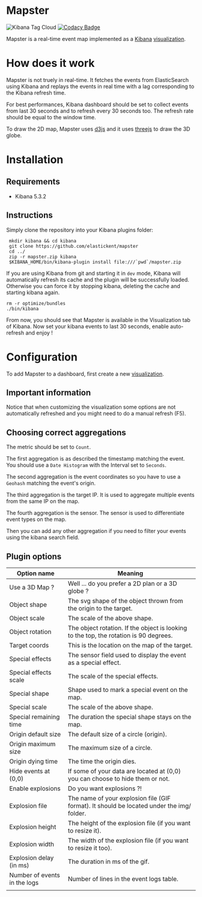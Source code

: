 # Mapster
![Kibana Tag Cloud](sec_screenv1.gif)
[![Codacy Badge](https://api.codacy.com/project/badge/Grade/893661b4aa2f45378d96c21768b7ea8b)](https://www.codacy.com/app/xarkes/mapster)

Mapster is a real-time event map implemented as a [Kibana](https://github.com/elastic/kibana) [visualization](https://www.elastic.co/guide/en/kibana/current/visualize.html).
# How does it work
Mapster is not truely in real-time. It fetches the events from ElasticSearch using Kibana and replays the events in real
time with a lag corresponding to the Kibana refresh time.

For best performances, Kibana dashboard should be set to collect events from last 30 seconds and to refresh every 30 seconds too.
The refresh rate should be equal to the window time.

To draw the 2D map, Mapster uses [d3js](https://d3js.org/) and it uses [threejs](https://threejs.org/) to draw the 3D globe.

# Installation
## Requirements
- Kibana 5.3.2

## Instructions
Simply clone the repository into your Kibana plugins folder:
```
 mkdir kibana && cd kibana
 git clone https://github.com/elastickent/mapster
 cd ../
 zip -r mapster.zip kibana
 $KIBANA_HOME/bin/kibana-plugin install file:///`pwd`/mapster.zip
```

If you are using Kibana from git and starting it in `dev` mode, Kibana will automatically refresh its cache and the plugin
will be successfully loaded.
Otherwise you can force it by stopping kibana, deleting the cache and starting kibana again.
```
rm -r optimize/bundles
./bin/kibana
```

From now, you should see that Mapster is available in the Visualization tab of Kibana. Now set your kibana events to
last 30 seconds, enable auto-refresh and enjoy !

# Configuration
To add Mapster to a dashboard, first create a new [visualization](https://www.elastic.co/guide/en/kibana/current/visualize.html).

## Important information
Notice that when customizing the visualization some options are not automatically refreshed and you might need to do a manual refresh (F5).

## Choosing correct aggregations
The metric should be set to `Count`.

The first aggregation is as described the timestamp matching the event. You should use a `Date Histogram` with the Interval set to `Seconds`.

The second aggregation is the event coordinates so you have to use a `Geohash` matching the event's origin.

The third aggregation is the target IP. It is used to aggregate multiple events from the same IP on the map.

The fourth aggregation is the sensor. The sensor is used to differentiate event types on the map.

Then you can add any other aggregation if you need to filter your events using the kibana search field.

## Plugin options
| Option name                   | Meaning                                                                                    |
|-------------------------------|--------------------------------------------------------------------------------------------|
| Use a 3D Map ?                | Well ... do you prefer a 2D plan or a 3D globe ?                                           |
| Object shape                  | The svg shape of the object thrown from the origin to the target.                          |
| Object scale                  | The scale of the above shape.                                                              |
| Object rotation               | The object rotation. If the object is looking to the top, the rotation is 90 degrees.      |
| Target coords                 | This is the location on the map of the target.                                             |
| Special effects               | The sensor field used to display the event as a special effect.                            |
| Special effects scale         | The scale of the special effects.                                                          |
| Special shape                 | Shape used to mark a special event on the map.                                             |
| Special scale                 | The scale of the above shape.                                                              |
| Special remaining time        | The duration the special shape stays on the map.                                           |
| Origin default size           | The default size of a circle (origin).                                                     |
| Origin maximum size           | The maximum size of a circle.                                                              |
| Origin dying time             | The time the origin dies.                                                                  |
| Hide events at (0,0)          | If some of your data are located at (0,0) you can choose to hide them or not.              |
| Enable explosions             | Do you want explosions ?!                                                                  |
| Explosion file                | The name of your explosion file (GIF format). It should be located under the img/ folder.  |
| Explosion height              | The height of the explosion file (if you want to resize it).                               |
| Explosion width               | The width of the explosion file (if you want to resize it too).                            |
| Explosion delay (in ms)       | The duration in ms of the gif.                                                             |
| Number of events in the logs  | Number of lines in the event logs table.                                                   |
|                               |                                                                                            |
